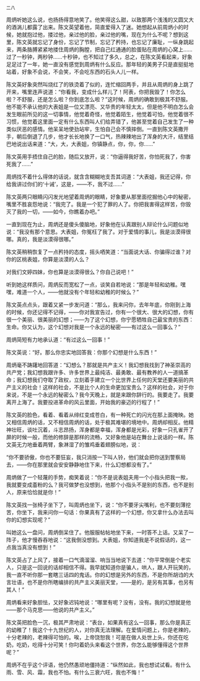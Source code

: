     二八 

   周炳听她这么说，也扬扬得意地笑了。他笑得这么甜，以致那两个浅浅的又圆又大的酒涡儿都露了出来。陈文英望着他，简直爱得入了迷。她想起从前周炳小的时候，她就抱过他，搂过他，亲过他的脸，亲过他的嘴，现在为什么不呢？想到这里，陈文英就忘记了身份，忘记了节制，忘记了矜持，也忘记了廉耻，一纵身跳起来，两条胳膊紧紧地搂住周炳的胸膛，把自己红通通的脸蛋贴在周炳的心窝上……过了一秒钟，两秒钟……十秒钟，也不知过了多久，总之，在陈文英看起来，好象足足过了一年，她一直没有感觉到周炳有什么反应。那年轻的美男子只是直挺挺地站着，好象不会说，不会笑，不会吃东西的石头人儿一样。

   陈文英好象突然叫烧红了的铁烫着了似的，连忙缩回两手，并且从周炳的身上跳了开来，嘴里连声说道：“你看我，变成什么样儿了！阿表，你把我毁了！你怎么啦？不舒服，还是怎么啦？你到底怎么啦？”这时候，周炳的确敢到极其不舒服。他不能不承认他的大表姐是一位又漂亮、又华贵的年轻太太，但是他不明白怎么会发生眼前所见的这一切事情，他觉着奇怪，他觉着陌生，他觉着可怕，他觉着很不习惯，他觉着这里面一定有什么东西叫人们给弄错了，他甚至觉着自己发生了一种类似厌恶的感情。他呆呆地使劲站牢，生怕自己会不慎摔倒。一直到陈文英撒开手，朝后倒退了几步，他才长长地换了一口气，热辣辣地出了浑身的大汗，结里结巴地说出话来道：“大，大，大表姐，你镇静点，你，你，你……”

   陈文英用手捂住自己的脸，随后又放开，说：“你逼得我好苦，你怕死我了，你害死我了……”

   周炳找不着什么得体的话说，就含含糊糊地支吾其词道：“大表姐，我还记得，你给我讲过你们的‘十诫’，这是，——不，我不过……”

   陈文英两只眼睛闪闪发光地望着周炳的眼睛，好象要从那里面挖掘他心中的秘密，嘴里不胜哀怨地说：“我完了。我是一个犯了罪的人了。你把我害得这样苦，你毁灭了我的一切，——如今，你瞧着办吧。”

   一直到现在为止，周炳还是傻头傻脑地，好象他在认真跟别人辩论什么问题似地说：“我没有那个意思。大表姐，你冤枉了我了。对于爱情的事儿，我是淡漠得很哪。真的，我是淡漠得很哪。”

   陈文英稍稍恢复了一点矜持的态度，摇头哂笑道：“当面说大话、你骗得过谁？对你的区桃表姐，你算是淡漠的人么？

   对我们文婷四妹，你也算是淡漠得很么？你自己说吧！”

   听到她这样质问，周炳反而宽松了一点，谈笑自若地说：“那是年轻和幼稚。嘿嘿，难道一个人，——他就没有个年轻和幼稚的时候么？”

   陈文英点点头，跟着又紧一步发问道：“那么，我来问你，去年年底，你刚到上海的时候，你还记得不记得，——你对我宣告过，你有一个很大、很大的幻想，你有很一个美丽、很美丽的幻想；——为了这个幻想，你宁愿牺牲自己最宝贵的东西：生命。你又认为，这个幻想对我是一个永远的秘密——有过这么一回事么？”

   周炳简短有力地承认道：“有过这么一回事！”

   陈文英说：“好。那么你忠实地回答我：你那个幻想是什么东西！”

   周炳毫不踌躇地回答道：“幻想么？那就是共产主义！我幻想我找到了神圣崇高的共产党；我幻想我跟许多、许多世界上最纯洁、最勇敢、最有教养的人一道搞革命；我幻想我们夺取了政权，立刻着手建立一个比世界上任何的天堂还要美丽的共产主义的社会！这样的社会，不是比个人的生命更加宝贵么？这样的社会，对于你来说，不是一个永远的秘密么？我今天晚上，就是来跟你辞行的。我要走了。我要离开上海了。我要投进革命的风云里面，开始我的豪迈的行程了！”

   陈文英的脸色，看着、看着从绯红变成苍白，有一种死亡的闪光在那上面掩映。她又相信周炳的话，又不相信周炳的话，处于极其难堪的境地中。周炳却相反。他精神壮旺，谈吐沉着，斗志昂扬，浑身都是幸福，浑身都是光彩，好象一只孔雀开了屏的时候一般，而他的修辞是那样的流畅，又好象他是站在舞台上说话的一样。陈文英无力地垂着两臂，象淋湿了的雏鸡垂着翅膀似地，说：

   “你不要骄傲，你也不要狂妄，我只消按一下叫人铃，他们就会把你送到警察局去，——你在那里就会安安静静地住下来，什么幻想都没有了。”

   周炳做了一个轻蔑的手势，痴笑着说：“你不是说表姐夫用一个小指头把我一揿，我就要变成齑粉的么？我可做梦也没想到，他那个小指头不是别的东西，也不是别人，原来恰恰就是你！”

   陈文英找一张椅子坐下了，叫周炳也坐下，说：“你不要牙尖嘴利，也不要刻薄挖苦，你坐下，我来问你一句话：你果真有了这样的一个幻想，你又拿什么办法去叫你的幻想实现呢？”

   叫她这么一盘问，周炳倒呆住了。他服服帖帖地坐下来，一时答不上话。又呆了一阵子，他才慢吞吞地说：“这我倒没想到。大表姐，你知道我是不说假话的，这一点我当真没有想到！”

   陈文英占了上风了，接着一口气滴溜溜、响当当地说下去道：“你平常倒是个老实人，只是这一回说的话却相信不得。我早就知道你是骗人，哄人，跟人开玩笑的，我一直不听你那一套瞎三话四的鬼话。你的幻想是另外的东西，不是你所胡诌的大言壮语，也不是你所瞎编排的共产主义美丽天堂，——是的，是另有其事，也另有其人！”

   周炳看来好象胆怯，又好象迟钝地说：“哪里有呢？没有，没有。我的幻想就是他——那个马克思——他说的共产主义。”

   陈文英把脸色一沉，极其严肃地说：“表台，如果真有这么一回事，那么你是真正的幼稚了！我这个十九世纪的人，对你真无法理解。在爱情问题上，你是老辣的，十分老辣的，老辣得可怕的。唉，上帝饶恕我！可是在做人处世上头，你还在吃奶，吃奶，吃得十分可笑！你叼着奶头来看这个世界，你怎么能够懂得这个世界呢？”

   周炳不在乎这个评语，他仍然愚顽地僵持道：“纵然如此，我也想试试看。有什么雨、雪、风、霜，我也不怕。有什么三衰六旺，我也不悔！”

